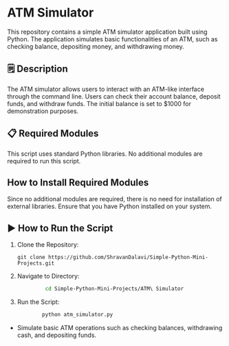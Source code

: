 # ATM Simulator

This repository contains a simple ATM simulator application built using Python. The application simulates basic functionalities of an ATM, such as checking balance, depositing money, and withdrawing money.

## 🗒️ Description
The ATM simulator allows users to interact with an ATM-like interface through the command line. Users can check their account balance, deposit funds, and withdraw funds. The initial balance is set to $1000 for demonstration purposes.

## 📋 Required Modules
This script uses standard Python libraries. No additional modules are required to run this script.

## How to Install Required Modules
Since no additional modules are required, there is no need for installation of external libraries. Ensure that you have Python installed on your system.

##  ▶️ How to Run the Script
1. Clone the Repository:
   ```
   git clone https://github.com/ShravanDalavi/Simple-Python-Mini-Projects.git
   ```
2. Navigate to Directory:
   ```bash 
            cd Simple-Python-Mini-Projects/ATM\ Simulator
   ```
2. Run the Script:
   ```bash 
           python atm_simulator.py
   ```
- Simulate basic ATM operations such as checking balances, withdrawing cash, and depositing funds.
